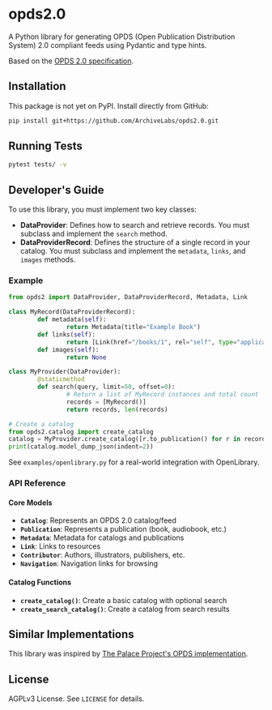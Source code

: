 # opds2.0

A Python library for generating OPDS (Open Publication Distribution System) 2.0 compliant feeds using Pydantic and type hints.

Based on the [OPDS 2.0 specification](https://drafts.opds.io/opds-2.0).

## Installation

This package is not yet on PyPI. Install directly from GitHub:

```bash
pip install git+https://github.com/ArchiveLabs/opds2.0.git
```

## Running Tests
```bash
pytest tests/ -v
```

## Developer's Guide

To use this library, you must implement two key classes:

- **DataProvider**: Defines how to search and retrieve records. You must subclass and implement the `search` method.
- **DataProviderRecord**: Defines the structure of a single record in your catalog. You must subclass and implement the `metadata`, `links`, and `images` methods.

### Example

```python
from opds2 import DataProvider, DataProviderRecord, Metadata, Link

class MyRecord(DataProviderRecord):
		def metadata(self):
				return Metadata(title="Example Book")
		def links(self):
				return [Link(href="/books/1", rel="self", type="application/epub+zip")]
		def images(self):
				return None

class MyProvider(DataProvider):
		@staticmethod
		def search(query, limit=50, offset=0):
				# Return a list of MyRecord instances and total count
				records = [MyRecord()]
				return records, len(records)

# Create a catalog
from opds2.catalog import create_catalog
catalog = MyProvider.create_catalog([r.to_publication() for r in records])
print(catalog.model_dump_json(indent=2))
```

See `examples/openlibrary.py` for a real-world integration with OpenLibrary.


### API Reference

#### Core Models

- **`Catalog`**: Represents an OPDS 2.0 catalog/feed
- **`Publication`**: Represents a publication (book, audiobook, etc.)
- **`Metadata`**: Metadata for catalogs and publications
- **`Link`**: Links to resources
- **`Contributor`**: Authors, illustrators, publishers, etc.
- **`Navigation`**: Navigation links for browsing

#### Catalog Functions

- **`create_catalog()`**: Create a basic catalog with optional search
- **`create_search_catalog()`**: Create a catalog from search results

## Similar Implementations

This library was inspired by [The Palace Project's OPDS implementation](https://github.com/ThePalaceProject/circulation/blob/main/src/palace/manager/opds/opds2.py).

## License

AGPLv3 License. See `LICENSE` for details.